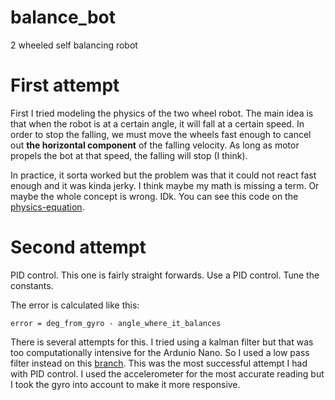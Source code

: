 # balance_bot
2 wheeled self balancing robot

# First attempt

First I tried modeling the physics of the two wheel robot. The main idea is that when the robot is at a certain angle, it will fall at a certain speed.
In order to stop the falling, we must move the wheels fast enough to cancel out **the horizontal component** of the falling velocity. As long as motor propels
the bot at that speed, the falling will stop (I think). 

In practice, it sorta worked but the problem was that it could not react fast enough and it was kinda jerky. I think maybe my math is missing a term.
Or maybe the whole concept is wrong. IDk. You can see this code on the [physics-equation](https://github.com/DumboOctopus/balance_bot/tree/physics-equation).


# Second attempt

PID control. This one is fairly straight forwards. Use a PID control. Tune the constants. 

The error is calculated like this:

```
error = deg_from_gyro - angle_where_it_balances
```

There is several attempts for this. I tried using a kalman filter but that was too computationally intensive for the Ardunio Nano. So I used a low pass filter instead on this [branch](https://github.com/DumboOctopus/balance_bot/tree/low-pass-with-accel). This was the most successful attempt I had with PID control. I used the accelerometer for the most accurate reading but I took the gyro into account to make it more responsive.





